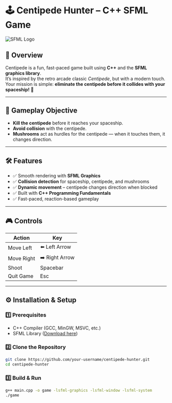 # 🕹️ Centipede Hunter – C++ SFML Game

![SFML Logo](https://www.sfml-dev.org/images/logo.png)

## 📖 Overview
Centipede is a fun, fast-paced game built using **C++** and the **SFML graphics library**.  
It’s inspired by the retro arcade classic *Centipede*, but with a modern touch.  
Your mission is simple: **eliminate the centipede before it collides with your spaceship!** 🚀

---

## 🎯 Gameplay Objective
- **Kill the centipede** before it reaches your spaceship.
- **Avoid collision** with the centipede.
- **Mushrooms** act as hurdles for the centipede — when it touches them, it changes direction.

---

## 🛠 Features
- ✅ Smooth rendering with **SFML Graphics**
- ✅ **Collision detection** for spaceship, centipede, and mushrooms
- ✅ **Dynamic movement** – centipede changes direction when blocked
- ✅ Built with **C++ Programming Fundamentals**
- ✅ Fast-paced, reaction-based gameplay



---

## 🎮 Controls

| Action       | Key           |
|--------------|--------------|
| Move Left    | ⬅️ Left Arrow |
| Move Right   | ➡️ Right Arrow |
| Shoot        | Spacebar      |
| Quit Game    | Esc           |

---

## ⚙️ Installation & Setup

### 1️⃣ Prerequisites
- C++ Compiler (GCC, MinGW, MSVC, etc.)
- SFML Library ([Download here](https://www.sfml-dev.org/download.php))

### 2️⃣ Clone the Repository
```bash
git clone https://github.com/your-username/centipede-hunter.git
cd centipede-hunter
```

### 3️⃣ Build & Run
```bash
g++ main.cpp -o game -lsfml-graphics -lsfml-window -lsfml-system
./game
```
